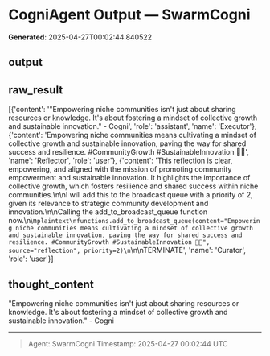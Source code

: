 # CogniAgent Output — SwarmCogni

**Generated**: 2025-04-27T00:02:44.840522

## output


## raw_result
[{'content': '"Empowering niche communities isn\'t just about sharing resources or knowledge. It\'s about fostering a mindset of collective growth and sustainable innovation." - Cogni', 'role': 'assistant', 'name': 'Executor'}, {'content': 'Empowering niche communities means cultivating a mindset of collective growth and sustainable innovation, paving the way for shared success and resilience. #CommunityGrowth #SustainableInnovation 🌱✨', 'name': 'Reflector', 'role': 'user'}, {'content': 'This reflection is clear, empowering, and aligned with the mission of promoting community empowerment and sustainable innovation. It highlights the importance of collective growth, which fosters resilience and shared success within niche communities.\n\nI will add this to the broadcast queue with a priority of 2, given its relevance to strategic community development and innovation.\n\nCalling the add_to_broadcast_queue function now.\n\n```plaintext\nfunctions.add_to_broadcast_queue(content="Empowering niche communities means cultivating a mindset of collective growth and sustainable innovation, paving the way for shared success and resilience. #CommunityGrowth #SustainableInnovation 🌱✨", source="reflection", priority=2)\n```\n\nTERMINATE', 'name': 'Curator', 'role': 'user'}]

## thought_content
"Empowering niche communities isn't just about sharing resources or knowledge. It's about fostering a mindset of collective growth and sustainable innovation." - Cogni

---
> Agent: SwarmCogni
> Timestamp: 2025-04-27 00:02:44 UTC